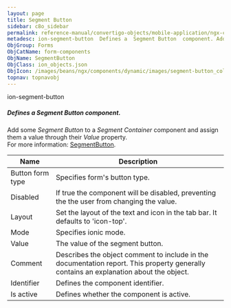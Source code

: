 ```yaml
---
layout: page
title: Segment Button
sidebar: c8o_sidebar
permalink: reference-manual/convertigo-objects/mobile-application/ngx-components/form-components/segment-button/
metadesc: ion-segment-button  Defines a  Segment Button  component. Add some  Segment Button  to a  Segment Container  component and assign them a value through
ObjGroup: Forms
ObjCatName: form-components
ObjName: SegmentButton
ObjClass: ion_objects.json
ObjIcon: /images/beans/ngx/components/dynamic/images/segment-button_color_32x32.png
topnav: topnavobj
---
```

ion-segment-button<br/>

##### Defines a <i>Segment Button</i> component.<br/>
Add some <i>Segment Button</i> to a <i>Segment Container</i> component and assign them a value through their <i>Value</i> property.<br/>
For more information: <a href='https://ionicframework.com/docs/api/segment-button'>SegmentButton</a>.

Name | Description 
--- | ---
Button form type | Specifies form's button type.
Disabled | If true the component will be disabled, preventing the the user from changing the value.
Layout | Set the layout of the text and icon in the tab bar. It defaults to 'icon-top'.
Mode | Specifies ionic mode.
Value | The value of the segment button.
Comment | Describes the object comment to include in the documentation report.  This property generally contains an explanation about the object. 
Identifier | Defines the component identifier.  
Is active | Defines whether the component is active. 

